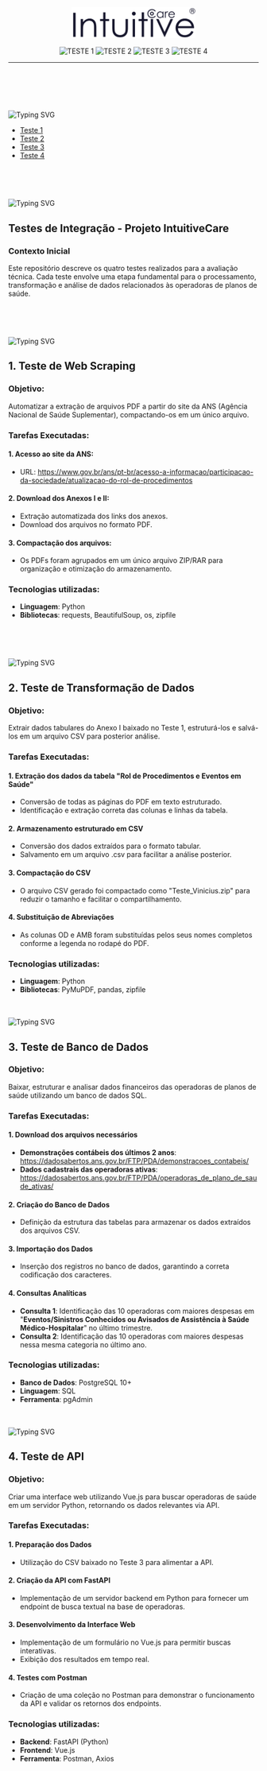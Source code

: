 <br>
<br>
<br>
<p align="center">
   <img src="/img/logo/logo.png" alt="logo" width=250px>
</p>

<p align="center">
   <img src="https://img.shields.io/badge/Teste 1-CONCLUIDO-blue?style=for-the-badge" alt="TESTE 1" />
   <img src="https://img.shields.io/badge/Teste 2-CONCLUIDO-blue?style=for-the-badge" alt="TESTE 2" />
   <img src="https://img.shields.io/badge/Teste 3-CONCLUIDO-blue?style=for-the-badge" alt="TESTE 3" />
   <img src="https://img.shields.io/badge/Teste 4-CONCLUIDO-blue?style=for-the-badge" alt="TESTE 4" />
</p>
<hr>
<br>
<br><br><br>


<img src="https://readme-typing-svg.demolab.com?font=Fira+Code&weight=440&size=22&pause=1000&color=185DF7FF&center=false&vCenter=false&repeat=false&width=435&lines=Sumário 📰" alt="Typing SVG" /></a>

- [Teste 1](#1.)
- [Teste 2](#teste2)
- [Teste 3](#teste3)
- [Teste 4](#teste4)
  
<br><br><br>

<img src="https://readme-typing-svg.demolab.com?font=Fira+Code&weight=440&size=22&pause=1000&color=185DF7FF&center=false&vCenter=false&repeat=false&width=435&lines=Introdução" alt="Typing SVG" /></a>
## Testes de Integração - Projeto IntuitiveCare

### Contexto Inicial
Este repositório descreve os quatro testes realizados para a avaliação técnica. Cada teste envolve uma etapa fundamental para o processamento, transformação e análise de dados relacionados às operadoras de planos de saúde.


<br><br><br>

<img src="https://readme-typing-svg.demolab.com?font=Fira+Code&weight=440&size=22&pause=1000&color=185DF7FF&center=false&vCenter=false&repeat=false&width=435&lines=Teste 1" alt="Typing SVG" /></a>
## 1. Teste de Web Scraping

### Objetivo:
Automatizar a extração de arquivos PDF a partir do site da ANS (Agência Nacional de Saúde Suplementar), compactando-os em um único arquivo.

### Tarefas Executadas: 

   #### 1. Acesso ao site da ANS: 
   - URL: https://www.gov.br/ans/pt-br/acesso-a-informacao/participacao-da-sociedade/atualizacao-do-rol-de-procedimentos


   #### 2. Download dos Anexos I e II:
   - Extração automatizada dos links dos anexos.
   - Download dos arquivos no formato PDF.


   #### 3. Compactação dos arquivos:
   - Os PDFs foram agrupados em um único arquivo ZIP/RAR para organização e otimização do armazenamento.


### Tecnologias utilizadas: 
- **Linguagem**: Python
- **Bibliotecas**: requests, BeautifulSoup, os, zipfile

<br><br><br>


<img src="https://readme-typing-svg.demolab.com?font=Fira+Code&weight=440&size=22&pause=1000&color=185DF7FF&center=false&vCenter=false&repeat=false&width=435&lines=Teste 2" alt="Typing SVG" /></a>
## 2. Teste de Transformação de Dados

### Objetivo:
Extrair dados tabulares do Anexo I baixado no Teste 1, estruturá-los e salvá-los em um arquivo CSV para posterior análise.

### Tarefas Executadas: 

   #### 1. Extração dos dados da tabela "Rol de Procedimentos e Eventos em Saúde"
   - Conversão de todas as páginas do PDF em texto estruturado.
   - Identificação e extração correta das colunas e linhas da tabela.


   #### 2. Armazenamento estruturado em CSV
   - Conversão dos dados extraídos para o formato tabular.
   - Salvamento em um arquivo .csv para facilitar a análise posterior.


   #### 3. Compactação do CSV
   - O arquivo CSV gerado foi compactado como "Teste_Vinicius.zip" para reduzir o tamanho e facilitar o compartilhamento.


   #### 4. Substituição de Abreviações
   - As colunas OD e AMB foram substituídas pelos seus nomes completos conforme a legenda no rodapé do PDF.


### Tecnologias utilizadas: 
- **Linguagem**: Python
- **Bibliotecas**: PyMuPDF, pandas, zipfile
<br><br><br>

<img src="https://readme-typing-svg.demolab.com?font=Fira+Code&weight=440&size=22&pause=1000&color=185DF7FF&center=false&vCenter=false&repeat=false&width=435&lines=Teste 3" alt="Typing SVG" /></a>
## 3. Teste de Banco de Dados

### Objetivo:
Baixar, estruturar e analisar dados financeiros das operadoras de planos de saúde utilizando um banco de dados SQL.

### Tarefas Executadas: 

   #### 1. Download dos arquivos necessários
   - **Demonstrações contábeis dos últimos 2 anos**: https://dadosabertos.ans.gov.br/FTP/PDA/demonstracoes_contabeis/
   - **Dados cadastrais das operadoras ativas**: https://dadosabertos.ans.gov.br/FTP/PDA/operadoras_de_plano_de_saude_ativas/


   #### 2. Criação do Banco de Dados
   - Definição da estrutura das tabelas para armazenar os dados extraídos dos arquivos CSV.


   #### 3. Importação dos Dados
   - Inserção dos registros no banco de dados, garantindo a correta codificação dos caracteres.


   #### 4. Consultas Analíticas
   - **Consulta 1**: Identificação das 10 operadoras com maiores despesas em "**Eventos/Sinistros Conhecidos ou Avisados de Assistência à Saúde Médico-Hospitalar**" no último trimestre.
   - **Consulta 2**: Identificação das 10 operadoras com maiores despesas nessa mesma categoria no último ano.


### Tecnologias utilizadas: 
- **Banco de Dados**: PostgreSQL 10+
- **Linguagem**: SQL
- **Ferramenta**: pgAdmin
<br><br><br>

<img src="https://readme-typing-svg.demolab.com?font=Fira+Code&weight=440&size=22&pause=1000&color=185DF7FF&center=false&vCenter=false&repeat=false&width=435&lines=Teste 4" alt="Typing SVG" /></a>
## 4. Teste de API

### Objetivo:
Criar uma interface web utilizando Vue.js para buscar operadoras de saúde em um servidor Python, retornando os dados relevantes via API.


### Tarefas Executadas: 

   #### 1. Preparação dos Dados
   - Utilização do CSV baixado no Teste 3 para alimentar a API.


   #### 2. Criação da API com FastAPI
   - Implementação de um servidor backend em Python para fornecer um endpoint de busca textual na base de operadoras.


   #### 3. Desenvolvimento da Interface Web
   - Implementação de um formulário no Vue.js para permitir buscas interativas.
   - Exibição dos resultados em tempo real.


   #### 4. Testes com Postman
   - Criação de uma coleção no Postman para demonstrar o funcionamento da API e validar os retornos dos endpoints.


### Tecnologias utilizadas: 
- **Backend**: FastAPI (Python)
- **Frontend**: Vue.js
- **Ferramenta**: Postman, Axios
<br><br><br>

